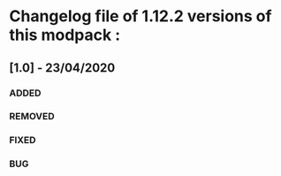 # Changelog file of 1.12.2 versions of this modpack :


## [1.0] - 23/04/2020

### ADDED
### REMOVED
### FIXED
### BUG